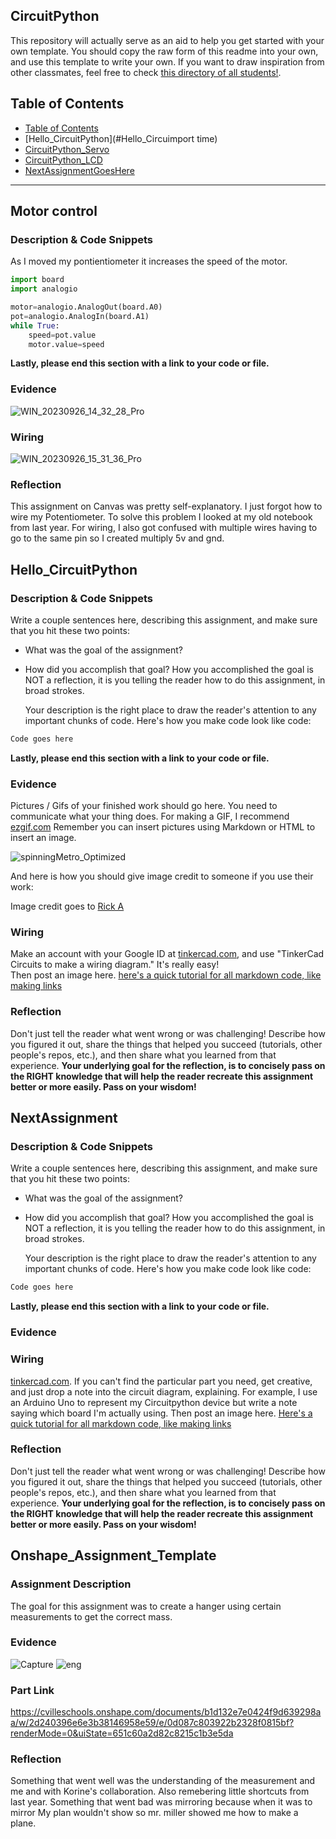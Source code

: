 ## CircuitPython 
This repository will actually serve as an aid to help you get started with your own template.  You should copy the raw form of this readme into your own, and use this template to write your own.  If you want to draw inspiration from other classmates, feel free to check [this directory of all students!](https://github.com/chssigma/Class_Accounts).
## Table of Contents
* [Table of Contents](#TableOfContents)
* [Hello_CircuitPython](#Hello_Circuimport time)
* [CircuitPython_Servo](#CircuitPython_Servo)
* [CircuitPython_LCD](#CircuitPython_LCD)
* [NextAssignmentGoesHere](#NextAssignment)
---

## Motor control

### Description & Code Snippets
As I moved my pontientiometer it increases the speed of the motor. 

 
```python
import board
import analogio

motor=analogio.AnalogOut(board.A0)
pot=analogio.AnalogIn(board.A1)
while True:
    speed=pot.value
    motor.value=speed

```

**Lastly, please end this section with a link to your code or file.**  

### Evidence
![WIN_20230926_14_32_28_Pro](https://github.com/lavishlaiii3/engineering-3/assets/143545115/8339bf38-414c-42e2-92a4-2ce4e4e31e71)



### Wiring


![WIN_20230926_15_31_36_Pro](https://github.com/lavishlaiii3/engineering-3/assets/143545115/35f29aea-3d34-4458-bfe0-478893cd179f)

### Reflection
This assignment on Canvas was pretty self-explanatory. I just forgot how to wire my Potentiometer. To solve this problem I looked at my old notebook from last year. For wiring, I also got confused with multiple wires having to go to the same pin so I created multiply 5v and gnd.



## Hello_CircuitPython

### Description & Code Snippets
Write a couple sentences here, describing this assignment, and make sure that you hit these two points:
* What was the goal of the assignment?
* How did you accomplish that goal?
  How you accomplished the goal is NOT a reflection, it is you telling the reader how to do this assignment, in broad strokes.

  Your description is the right place to draw the reader's attention to any important chunks of code. Here's how you make code look like code:

```python
Code goes here

```

**Lastly, please end this section with a link to your code or file.**  

### Evidence
Pictures / Gifs of your finished work should go here.  You need to communicate what your thing does.
For making a GIF, I recommend [ezgif.com](https://www.ezgif.com) Remember you can insert pictures using Markdown or HTML to insert an image.

![spinningMetro_Optimized](https://user-images.githubusercontent.com/54641488/192549584-18285130-2e3b-4631-8005-0792c2942f73.gif)


And here is how you should give image credit to someone if you use their work:

Image credit goes to [Rick A](https://www.youtube.com/watch?v=dQw4w9WgXcQ&scrlybrkr=8931d0bc)



### Wiring
Make an account with your Google ID at [tinkercad.com](https://www.tinkercad.com/learn/circuits), and use "TinkerCad Circuits to make a wiring diagram."  It's really easy!  
Then post an image here.   [here's a quick tutorial for all markdown code, like making links](https://guides.github.com/features/mastering-markdown/)

### Reflection
Don't just tell the reader what went wrong or was challenging!  Describe how you figured it out, share the things that helped you succeed (tutorials, other people's repos, etc.), and then share what you learned from that experience.  **Your underlying goal for the reflection, is to concisely pass on the RIGHT knowledge that will help the reader recreate this assignment better or more easily.  Pass on your wisdom!**


## NextAssignment

### Description & Code Snippets
Write a couple sentences here, describing this assignment, and make sure that you hit these two points:
* What was the goal of the assignment?
* How did you accomplish that goal?
  How you accomplished the goal is NOT a reflection, it is you telling the reader how to do this assignment, in broad strokes.

  Your description is the right place to draw the reader's attention to any important chunks of code. Here's how you make code look like code:

```python
Code goes here

```

**Lastly, please end this section with a link to your code or file.**  

### Evidence

### Wiring
[tinkercad.com](https://www.tinkercad.com/learn/circuits).  If you can't find the particular part you need, get creative, and just drop a note into the circuit diagram, explaining.
For example, I use an Arduino Uno to represent my Circuitpython device but write a note saying which board I'm actually using.
Then post an image here.   [Here's a quick tutorial for all markdown code, like making links](https://guides.github.com/features/mastering-markdown/)
### Reflection
Don't just tell the reader what went wrong or was challenging!  Describe how you figured it out, share the things that helped you succeed (tutorials, other people's repos, etc.), and then share what you learned from that experience.  **Your underlying goal for the reflection, is to concisely pass on the RIGHT knowledge that will help the reader recreate this assignment better or more easily.  Pass on your wisdom!**



## Onshape_Assignment_Template

### Assignment Description

The goal for this assignment was to create a hanger using certain measurements to get the correct mass. 
### Evidence

![Capture](https://github.com/lavishlaiii3/engineering-3/assets/143545115/06007277-fcdc-4f5c-a720-529b57472872)
![eng](https://github.com/lavishlaiii3/engineering-3/assets/143545115/cbd8bc42-c669-4373-841d-e65cf035c37c)


### Part Link 
https://cvilleschools.onshape.com/documents/b1d132e7e0424f9d639298aa/w/2d240396e6e3b38146958e59/e/0d087c803922b2328f0815bf?renderMode=0&uiState=651c60a2d82c8215c1b3e5da

### Reflection

Something that went well was the understanding of the measurement and me and with Korine's collaboration. Also remebering little shortcuts from last year. Something that went bad was mirroring because when it was to mirror My plan wouldn't show so mr. miller showed me how to make a plane.
&nbsp;

 
